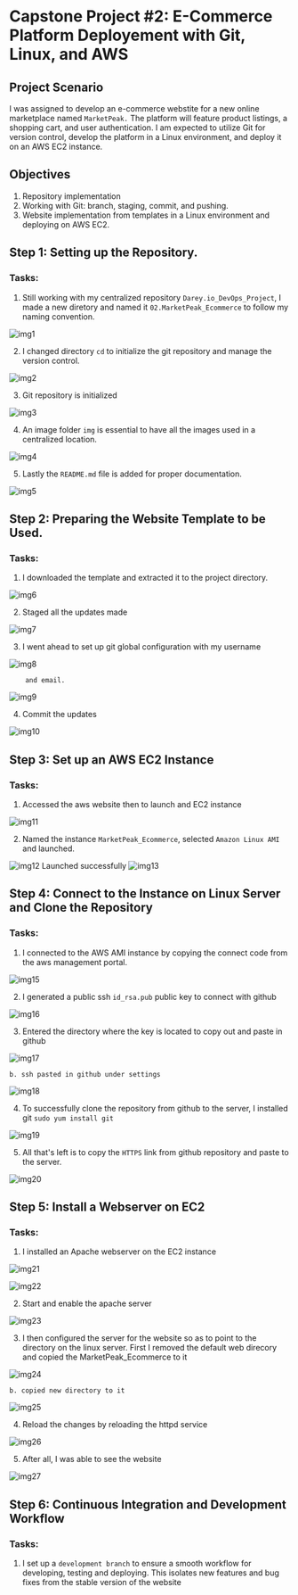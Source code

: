 # Capstone Project #2: E-Commerce Platform Deployement with Git, Linux, and AWS 

## Project Scenario 

I was assigned to develop an e-commerce webstite for a new online marketplace named `MarketPeak.` The platform will feature product listings, a shopping cart, and user authentication. I am expected to utilize Git for version control, develop the platform in a Linux environment, and deploy it on an AWS EC2 instance. 

## Objectives 
1. Repository implementation 
2. Working with Git: branch, staging, commit, and pushing. 
3. Website implementation from templates in a Linux environment and deploying on AWS EC2.

## Step 1: Setting up the Repository.

### Tasks: 
1. Still working with my centralized repository `Darey.io_DevOps_Project`, I made a new diretory and named it `02.MarketPeak_Ecommerce` to follow my naming convention.

![img1](./img/1.directory.png)

2. I changed directory `cd` to initialize the git repository and manage the version control.

![img2](./img/2.cdtodirectory.png)

3. Git repository is initialized 

![img3](./img/3.repoinit.png)

4. An image folder `img` is essential to have all the images used in a centralized location.

![img4](./img/4.imgfile.png)

5. Lastly the `README.md` file is added for proper documentation. 

![img5](./img/5.readme.png)

## Step 2: Preparing the Website Template to be Used.

### Tasks:
1. I downloaded the template and extracted it to the project directory. 

![img6](./img/6.extract.png)

2. Staged all the updates made 

![img7](./img/7.gitadd.png)

3. I went ahead to set up git global configuration with my username 

![img8](./img/8.globalusername.png)

        and email.

![img9](./img/9.globalemail.png)

4. Commit the updates 

![img10](./img/10.commit.png)

## Step 3: Set up an AWS EC2 Instance 

### Tasks:
1. Accessed the aws website then to launch and EC2 instance 

![img11](./img/12.awsinstance.png)

2. Named the instance `MarketPeak_Ecommerce`, selected `Amazon Linux AMI` and launched.

![img12](./img/13.amazonami.png)
 Launched successfully 
![img13](./img/15.launched.png)

## Step 4: Connect to the Instance on Linux Server and Clone the Repository

### Tasks:
1. I connected to the AWS AMI instance by copying the connect code from the aws management portal.

![img15](./img/17.connectinstancetomobaxterm.png)

2. I generated a public ssh `id_rsa.pub` public key to connect with github

![img16](./img/18.keygen.png)

3. Entered the directory where the key is located to copy out and paste in github

![img17](./img/21.catkey.png)

    b. ssh pasted in github under settings

![img18](./img/22.githubssh.png)

4. To successfully clone the repository from github to the server, I installed git `sudo yum install git`

![img19](./img/23.installgitserver.png)

5. All that's left is to copy the `HTTPS` link from github repository and paste to the server.

![img20](./img/24.clonegittoserver.png)

## Step 5: Install a Webserver on EC2 

### Tasks:
1. I installed an Apache webserver on the EC2 instance

![img21](./img/25.installapacheserver.png)

![img22](./img/26.installapache2.png)

2. Start and enable the apache server 

![img23](./img/27.start&enableserver.png)

3. I then configured the server for the website so as to point to the directory on the linux server. First I removed the default web direcory and copied the MarketPeak_Ecommerce to it

![img24](./img/28.rmdefaultdirectory.png)

    b. copied new directory to it

![img25](./img/29.copiednewdirectory.png) 

4. Reload the changes by reloading the httpd service

![img26](./img/30.reloadhttpd.png)

5. After all, I was able to see the website 

![img27](./img/31.websiteshowing.png)


## Step 6: Continuous Integration and Development Workflow 

### Tasks:
1. I set up a `development branch` to ensure a smooth workflow for developing, testing and deploying. This isolates new features and bug fixes from the stable version of the website 

